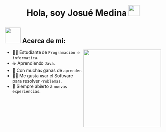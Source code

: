 <h1 align="center">Hola, soy Josué Medina <img src="https://media.giphy.com/media/hvRJCLFzcasrR4ia7z/giphy.gif" width="35"></h1>
<h2><picture><img src = "https://github.com/7oSkaaa/7oSkaaa/blob/main/Images/about_me.gif?raw=true" width = 50px></picture> Acerca de mi:</h2>
<picture> <img align="right" src="https://github.com/7oSkaaa/7oSkaaa/blob/main/Images/Right_Side.gif?raw=true" width = 250px></picture>

- :man_student: Estudiante de `Programación e informatica`.
- :coffee: Aprendiendo `Java`.
- :pencil: Con muchas ganas de `aprender`.
- :technologist: Me gusta usar el Software para resolver `Problemas`.
- :thinking: Siempre abierto a `nuevas experiencias`.
